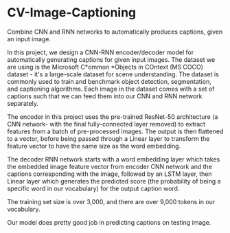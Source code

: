 # CV-Image-Captioning
Combine CNN and RNN networks to automatically produces captions, given an input image.

In this project, we design a CNN-RNN encoder/decoder model for automatically generating captions for given input images. The dataset we are using is the Microsoft C*ommon *Objects in COntext (MS COCO) dataset - it's a large-scale dataset for scene understanding. The dataset is commonly used to train and benchmark object detection, segmentation, and captioning algorithms. Each image in the dataset comes with a set of captions such that we can feed them into our CNN and RNN network separately.

The encoder in this project uses the pre-trained ResNet-50 architecture (a CNN network- with the final fully-connected layer removed) to extract features from a batch of pre-processed images. The output is then flattened to a vector, before being passed through a Linear layer to transform the feature vector to have the same size as the word embedding.

The decoder RNN network starts with a word embedding layer which takes the embedded image feature vector from encoder CNN network and the captions corresponding with the image, followed by an LSTM layer, then Linear layer which generates the predicted score (the probability of being a specific word in our vocabulary) for the output caption word.

The training set size is over 3,000, and there are over 9,000 tokens in our vocabulary.

Our model does pretty good job in predicting captions on testing image.
